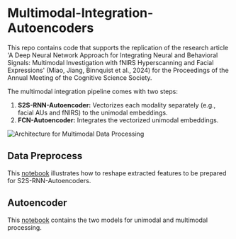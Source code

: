 # Multimodal-Integration-Autoencoders

This repo contains code that supports the replication of the research article 'A Deep Neural Network Approach for Integrating Neural and Behavioral Signals: Multimodal Investigation with fNIRS Hyperscanning and Facial Expressions' (Miao, Jiang, Binnquist et al., 2024) for the Proceedings of the Annual Meeting of the Cognitive Science Society.

The multimodal integration pipeline comes with two steps:
1. **S2S-RNN-Autoencoder:** Vectorizes each modality separately (e.g., facial AUs and fNIRS) to the unimodal embeddings.
2. **FCN-Autoencoder:** Integrates the vectorized unimodal embeddings.

![Architecture for Multimodal Data Processing]([URL_TO_YOUR_IMAGE.png](https://github.com/JoyceJiang73/Multimodal-Integration-Autoencoders/blob/main/Autoencoders.png))

## Data Preprocess
This [notebook](https://github.com/JoyceJiang73/Multimodal-Integration-Autoencoders/blob/main/Data%20Preprocessing.ipynb) illustrates how to reshape extracted features to be prepared for S2S-RNN-Autoencoders.

## Autoencoder 
This [notebook](https://github.com/JoyceJiang73/Multimodal-Integration-Autoencoders/blob/main/Autoencoders%20(Unimodal%20and%20Multimodal).ipynb) contains the two models for unimodal and multimodal processing.
